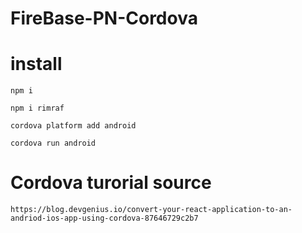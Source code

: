 # FireBase-PN-Cordova

# install
```
npm i

npm i rimraf

cordova platform add android

cordova run android
```

# Cordova turorial source
```
https://blog.devgenius.io/convert-your-react-application-to-an-andriod-ios-app-using-cordova-87646729c2b7
```
